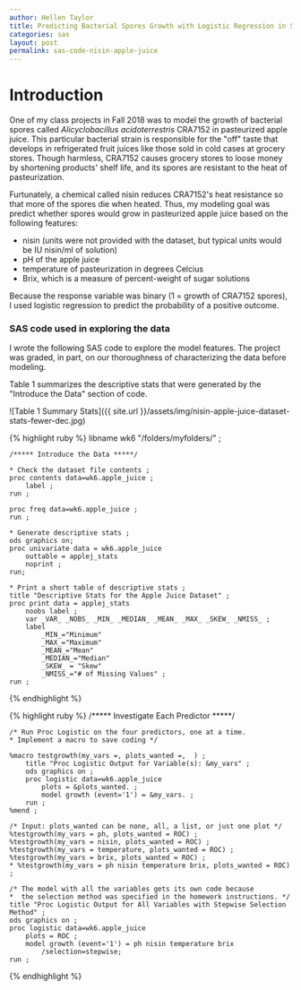 ```yaml
---
author: Hellen Taylor
title: Predicting Bacterial Spores Growth with Logistic Regression in SAS
categories: sas
layout: post
permalink: sas-code-nisin-apple-juice
---
```

# Introduction

One of my class projects in Fall 2018 was to model the growth of bacterial spores called  <i>Alicyclobacillus acidoterrestris</i> CRA7152 in pasteurized apple juice. This particular bacterial strain is responsible for the "off" taste that develops in refrigerated fruit juices like those sold in cold cases at grocery stores. Though harmless, CRA7152 causes grocery stores to loose money by shortening products' shelf life, and its spores are resistant to the heat of pasteurization. 

Furtunately, a chemical called nisin reduces CRA7152's heat resistance so that more of the spores die when heated. Thus, my modeling goal was predict whether spores would grow in pasteurized apple juice based on the following features:
<ul>
	<li>nisin (units were not provided with the dataset, but typical units would be IU nisin/ml of solution)</li>
	<li>pH of the apple juice</li>
	<li>temperature of pasteurization in degrees Celcius</li>
	<li>Brix, which is a measure of percent-weight of sugar solutions</li>
</ul>

Because the response variable was binary (1 = growth of CRA7152 spores), I used logistic regression to predict the probability of a positive outcome. 

### SAS code used in exploring the data
I wrote the following SAS code to explore the model features. The project was graded, in part, on our thoroughness of characterizing the data before modeling. 

Table 1 summarizes the descriptive stats that were generated by the "Introduce the Data" section of code.

 ![Table 1 Summary Stats]({{ site.url }}/assets/img/nisin-apple-juice-dataset-stats-fewer-dec.jpg)

{% highlight ruby %}
	libname wk6 "/folders/myfolders/" ;

	/***** Introduce the Data *****/

	* Check the dataset file contents ;
	proc contents data=wk6.apple_juice ;
		label ;
	run ;

	proc freq data=wk6.apple_juice ;
	run ;

	* Generate descriptive stats ;
	ods graphics on;
	proc univariate data = wk6.apple_juice 
		outtable = applej_stats  
		noprint	;
	run;

	* Print a short table of descriptive stats ;
	title "Descriptive Stats for the Apple Juice Dataset" ;
	proc print data = applej_stats
		noobs label ;
		var _VAR_ _NOBS_ _MIN_ _MEDIAN_ _MEAN_ _MAX_ _SKEW_ _NMISS_ ;
		label 
			_MIN_="Minimum" 
			_MAX_="Maximum" 
			_MEAN_="Mean" 
			_MEDIAN_="Median" 
			_SKEW_ = "Skew"
			_NMISS_="# of Missing Values" ;
	run ;
	
{% endhighlight %}

{% highlight ruby %}
	/***** Investigate Each Predictor *****/

	/* Run Proc Logistic on the four predictors, one at a time. 
	* Implement a macro to save coding */

	%macro testgrowth(my_vars =, plots_wanted =,  ) ;
		title "Proc Logistic Output for Variable(s): &my_vars" ;
		ods graphics on ;
		proc logistic data=wk6.apple_juice
			plots = &plots_wanted. ;
			model growth (event='1') = &my_vars. ;
		run ;
	%mend ;

	/* Input: plots_wanted can be none, all, a list, or just one plot */
	%testgrowth(my_vars = ph, plots_wanted = ROC) ;
	%testgrowth(my_vars = nisin, plots_wanted = ROC) ;
	%testgrowth(my_vars = temperature, plots_wanted = ROC) ;
	%testgrowth(my_vars = brix, plots_wanted = ROC) ;
	* %testgrowth(my_vars = ph nisin temperature brix, plots_wanted = ROC) ;

	/* The model with all the variables gets its own code because 
	*  the selection method was specified in the homework instructions. */
	title "Proc Logistic Output for All Variables with Stepwise Selection Method" ;
	ods graphics on ;
	proc logistic data=wk6.apple_juice
		plots = ROC ;
		model growth (event='1') = ph nisin temperature brix
			/selection=stepwise;
	run ;
	
{% endhighlight %}

